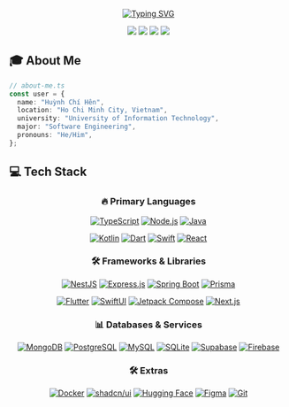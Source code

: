 <div align="center">

[![Typing SVG](https://readme-typing-svg.herokuapp.com?font=Space+Mono&size=50&pause=800&color=FF5733F2&center=true&vCenter=true&width=800&lines=Hello%2C+World!;Xin+ch%C3%A0o%2C+Th%E1%BA%BF+gi%E1%BB%9Bi!;Bonjour%2C+le+monde!;%C2%A1Hola%2C+Mundo!;Hallo%2C+Welt!;%E3%81%93%E3%82%93%E3%81%AB%E3%81%A1%E3%81%AF%E3%80%81%E4%B8%96%E7%95%8C!;%EC%95%88%EB%85%95%2C+%EC%84%B8%EC%83%81!;%E4%BD%A0%E5%A5%BD%EF%BC%8C%E4%B8%96%E7%95%8C%EF%BC%81)](https://git.io/typing-svg)
  
[<img src="https://img.shields.io/badge/GitHub-100000?style=for-the-badge&logo=github&logoColor=white" />](https://github.com/LwkPhoenix)
[<img src="https://custom-icon-badges.demolab.com/badge/-Email-red?style=for-the-badge&logo=mail&logoColor=white"/>](mailto:Huynhchihen2005@gmail.com)
[<img src="https://custom-icon-badges.demolab.com/badge/-LinkedIn-0077B5?style=for-the-badge&logo=linkedin&logoColor=white"/>](https://www.linkedin.com/in/chihenhuynh/)
[<img src="https://custom-icon-badges.demolab.com/badge/-Facebook-1877F2?style=for-the-badge&logo=facebook&logoColor=white"/>](https://www.facebook.com/chihen.huynh)



</div>

## 🎓 About Me
```ts
// about-me.ts
const user = {
  name: "Huỳnh Chí Hên",
  location: "Ho Chi Minh City, Vietnam",
  university: "University of Information Technology",
  major: "Software Engineering",
  pronouns: "He/Him",
};
```


## 💻 Tech Stack
<div align="center">

### 🔥 Primary Languages
[![TypeScript](https://img.shields.io/badge/TypeScript-3178C6?style=for-the-badge&logo=typescript&logoColor=white&labelColor=3178C6)](https://www.typescriptlang.org/)
[![Node.js](https://img.shields.io/badge/Node.js-339933?style=for-the-badge&logo=node.js&logoColor=white&labelColor=339933)](https://nodejs.org/)
[![Java](https://img.shields.io/badge/java-%23ED8B00?style=for-the-badge&logo=openjdk&logoColor=white&labelColor=ED8B00)](https://www.java.com/)

[![Kotlin](https://img.shields.io/badge/Kotlin-0095D5?style=for-the-badge&logo=kotlin&logoColor=white&labelColor=0095D5)](https://developer.android.com/kotlin)
[![Dart](https://img.shields.io/badge/Dart-0175C2?style=for-the-badge&logo=dart&logoColor=white&labelColor=0175C2)](https://dart.dev)
[![Swift](https://img.shields.io/badge/Swift-FA7343?style=for-the-badge&logo=swift&logoColor=white&labelColor=FA7343)](https://developer.apple.com/swift/)
[![React](https://img.shields.io/badge/React-374151?style=for-the-badge&logo=react&logoColor=cyan&labelColor=374151)](https://reactjs.org/)



### 🛠️ Frameworks & Libraries
[![NestJS](https://img.shields.io/badge/NestJS-E0234E?style=for-the-badge&logo=nestjs&logoColor=white&labelColor=E0234E)](https://nestjs.com/)
[![Express.js](https://img.shields.io/badge/Express.js-000000?style=for-the-badge&logo=express&logoColor=white&labelColor=000000)](https://expressjs.com/)
[![Spring Boot](https://img.shields.io/badge/Spring%20Boot-6DB33F?style=for-the-badge&logo=springboot&logoColor=white&labelColor=6DB33F)](https://spring.io/projects/spring-boot)
[![Prisma](https://img.shields.io/badge/Prisma-2D3748?style=for-the-badge&logo=prisma&logoColor=white&labelColor=2D3748)](https://www.prisma.io/)

[![Flutter](https://img.shields.io/badge/Flutter-02569B?style=for-the-badge&logo=flutter&logoColor=white&labelColor=02569B)](https://flutter.dev)
[![SwiftUI](https://img.shields.io/badge/SwiftUI-FA7343?style=for-the-badge&logo=swift&logoColor=white&labelColor=FA7343)](https://developer.apple.com/swiftui/)
[![Jetpack Compose](https://img.shields.io/badge/Jetpack%20Compose-4285F4?style=for-the-badge&logo=android&logoColor=white&labelColor=4285F4)](https://developer.android.com/jetpack/compose)
[![Next.js](https://img.shields.io/badge/Next.js-000000?style=for-the-badge&logo=next.js&logoColor=white&labelColor=000000)](https://nextjs.org/)



### 📊 Databases & Services
[![MongoDB](https://img.shields.io/badge/MongoDB-47A248?style=for-the-badge&logo=mongodb&logoColor=white&labelColor=47A248)](https://www.mongodb.com/)
[![PostgreSQL](https://img.shields.io/badge/PostgreSQL-336791?style=for-the-badge&logo=postgresql&logoColor=white&labelColor=336791)](https://www.postgresql.org/)
[![MySQL](https://img.shields.io/badge/MySQL-4479A1?style=for-the-badge&logo=mysql&logoColor=white&labelColor=4479A1)](https://www.mysql.com/)
[![SQLite](https://img.shields.io/badge/SQLite-003B57?style=for-the-badge&logo=sqlite&logoColor=white&labelColor=003B57)](https://www.sqlite.org/)
[![Supabase](https://img.shields.io/badge/Supabase-3ECF8E?style=for-the-badge&logo=supabase&logoColor=white&labelColor=3ECF8E)](https://supabase.com/)
[![Firebase](https://img.shields.io/badge/Firebase-FFCA28?style=for-the-badge&logo=firebase&logoColor=black&labelColor=FFCA28)](https://firebase.google.com/)


### 🛠️ Extras

[![Docker](https://img.shields.io/badge/Docker-2496ED?style=for-the-badge&logo=docker&logoColor=white&labelColor=2496ED)](https://www.docker.com/)
[![shadcn/ui](https://img.shields.io/badge/shadcn%2Fui-000000?style=for-the-badge&logo=shadcnui&logoColor=white&labelColor=000000)](https://ui.shadcn.com/)
[![Hugging Face](https://img.shields.io/badge/Hugging%20Face-FFCC00?style=for-the-badge&logo=huggingface&logoColor=black&labelColor=FFCC00)](https://huggingface.co/)
[![Figma](https://img.shields.io/badge/Figma-F24E1E?style=for-the-badge&logo=figma&logoColor=white&labelColor=F24E1E)](https://www.figma.com/)
[![Git](https://img.shields.io/badge/Git-F05032?style=for-the-badge&logo=git&logoColor=white&labelColor=F05032)](https://git-scm.com/)

</div>
